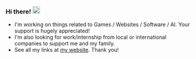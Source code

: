 ### Hi there! <img src="https://media.giphy.com/media/hvRJCLFzcasrR4ia7z/giphy.gif" width="20px"></a>

- I'm working on things related to Games / Websites / Software / AI. Your support is hugely appreciated!
- I'm also looking for work/internship from local or international companies to support me and my family.
- See all my links at [my website](https://ikmalsaid.github.io). Thank you!
